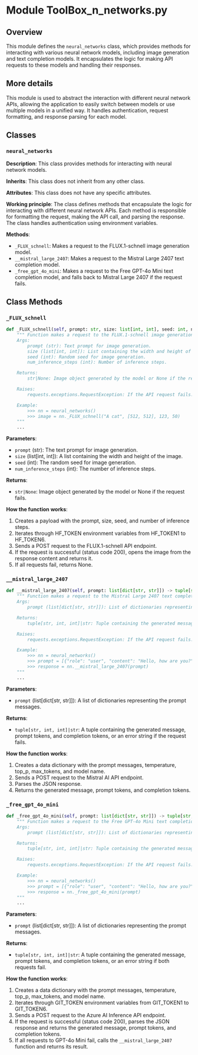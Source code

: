 # Module ToolBox_n_networks.py

## Overview

This module defines the `neural_networks` class, which provides methods for interacting with various neural network models, including image generation and text completion models. It encapsulates the logic for making API requests to these models and handling their responses.

## More details

This module is used to abstract the interaction with different neural network APIs, allowing the application to easily switch between models or use multiple models in a unified way. It handles authentication, request formatting, and response parsing for each model.

## Classes

### `neural_networks`

**Description**: This class provides methods for interacting with neural network models.

**Inherits**: This class does not inherit from any other class.

**Attributes**: This class does not have any specific attributes.

**Working principle**: The class defines methods that encapsulate the logic for interacting with different neural network APIs. Each method is responsible for formatting the request, making the API call, and parsing the response. The class handles authentication using environment variables.

**Methods**:

- `_FLUX_schnell`: Makes a request to the FLUX.1-schnell image generation model.
- `__mistral_large_2407`: Makes a request to the Mistral Large 2407 text completion model.
- `_free_gpt_4o_mini`: Makes a request to the Free GPT-4o Mini text completion model, and falls back to Mistral Large 2407 if the request fails.

## Class Methods

### `_FLUX_schnell`

```python
def _FLUX_schnell(self, prompt: str, size: list[int, int], seed: int, num_inference_steps: int) -> str|None:
    """ Function makes a request to the FLUX.1-schnell image generation model.
    Args:
        prompt (str): Text prompt for image generation.
        size (list[int, int]): List containing the width and height of the image.
        seed (int): Random seed for image generation.
        num_inference_steps (int): Number of inference steps.

    Returns:
        str|None: Image object generated by the model or None if the request fails.

    Raises:
        requests.exceptions.RequestException: If the API request fails.

    Example:
        >>> nn = neural_networks()
        >>> image = nn._FLUX_schnell("A cat", [512, 512], 123, 50)
    """
    ...
```

**Parameters**:
- `prompt` (str): The text prompt for image generation.
- `size` (list[int, int]): A list containing the width and height of the image.
- `seed` (int): The random seed for image generation.
- `num_inference_steps` (int): The number of inference steps.

**Returns**:
- `str|None`: Image object generated by the model or None if the request fails.

**How the function works**:
1. Creates a payload with the prompt, size, seed, and number of inference steps.
2. Iterates through HF_TOKEN environment variables from HF_TOKEN1 to HF_TOKEN6.
3. Sends a POST request to the FLUX.1-schnell API endpoint.
4. If the request is successful (status code 200), opens the image from the response content and returns it.
5. If all requests fail, returns None.

### `__mistral_large_2407`

```python
def __mistral_large_2407(self, prompt: list[dict[str, str]]) -> tuple[str, int, int]|str:
    """ Function makes a request to the Mistral Large 2407 text completion model.
    Args:
        prompt (list[dict[str, str]]): List of dictionaries representing the prompt messages.

    Returns:
        tuple[str, int, int]|str: Tuple containing the generated message, prompt tokens, and completion tokens, or an error string if the request fails.

    Raises:
        requests.exceptions.RequestException: If the API request fails.

    Example:
        >>> nn = neural_networks()
        >>> prompt = [{"role": "user", "content": "Hello, how are you?"}]
        >>> response = nn.__mistral_large_2407(prompt)
    """
    ...
```

**Parameters**:
- `prompt` (list[dict[str, str]]): A list of dictionaries representing the prompt messages.

**Returns**:
- `tuple[str, int, int]|str`: A tuple containing the generated message, prompt tokens, and completion tokens, or an error string if the request fails.

**How the function works**:
1. Creates a data dictionary with the prompt messages, temperature, top_p, max_tokens, and model name.
2. Sends a POST request to the Mistral AI API endpoint.
3. Parses the JSON response.
4. Returns the generated message, prompt tokens, and completion tokens.

### `_free_gpt_4o_mini`

```python
def _free_gpt_4o_mini(self, prompt: list[dict[str, str]]) -> tuple[str, int, int]|str:
    """ Function makes a request to the Free GPT-4o Mini text completion model, and falls back to Mistral Large 2407 if the request fails.
    Args:
        prompt (list[dict[str, str]]): List of dictionaries representing the prompt messages.

    Returns:
        tuple[str, int, int]|str: Tuple containing the generated message, prompt tokens, and completion tokens, or an error string if both requests fail.

    Raises:
        requests.exceptions.RequestException: If the API request fails.

    Example:
        >>> nn = neural_networks()
        >>> prompt = [{"role": "user", "content": "Hello, how are you?"}]
        >>> response = nn._free_gpt_4o_mini(prompt)
    """
    ...
```

**Parameters**:
- `prompt` (list[dict[str, str]]): A list of dictionaries representing the prompt messages.

**Returns**:
- `tuple[str, int, int]|str`: A tuple containing the generated message, prompt tokens, and completion tokens, or an error string if both requests fail.

**How the function works**:
1. Creates a data dictionary with the prompt messages, temperature, top_p, max_tokens, and model name.
2. Iterates through GIT_TOKEN environment variables from GIT_TOKEN1 to GIT_TOKEN6.
3. Sends a POST request to the Azure AI Inference API endpoint.
4. If the request is successful (status code 200), parses the JSON response and returns the generated message, prompt tokens, and completion tokens.
5. If all requests to GPT-4o Mini fail, calls the `__mistral_large_2407` function and returns its result.